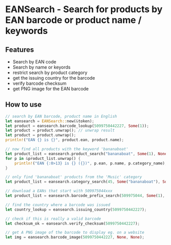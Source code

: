 # EANSearch - Search for products by EAN barcode or product name / keywords

## Features

* Search by EAN code
* Search by name or keyords
* restrict search by product category
* get the issuing country for the barcode
* verify barcode checksum
* get PNG image for the EAN barcode

## How to use
```rust
// search by EAN barcode, product name in English
let eansearch = EANSearch::new(&token);
let product = eansearch.barcode_lookup(5099750442227, Some(1));
let product = product.unwrap(); // unwrap result
let product = product.unwrap();
println!("EAN {} is {}", product.ean, product.name);

// now find all products with the keyword 'bananaboat'
let product_list = eansearch.product_search("bananaboat", Some(1), None);
for p in &product_list.unwrap() {
	println!("EAN {:0>13} is {} ({})", p.ean, p.name, p.category_name);
}

// only find 'bananaboat' products from the 'Music' category
let product_list = eansearch.category_search(45, Some("bananaboat"), Some(1), None);

// download a EANs that start with 509975044xxx
let product_list = eansearch.barcode_prefix_search(509975044, Some(1), None);

// find the country where a barcode was issued
let country_lookup = eansearch.issuing_country(5099750442227);

// check if this is really a valid barcode
let checksum_ok = eansearch.verify_checksum(5099750442227);

// get A PNG image of the barcode to display eg. on a website
let img = eansearch.barcode_image(5099750442227, None, None);

```

